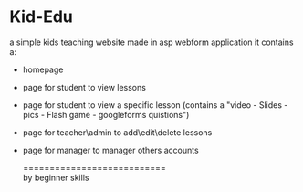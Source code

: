 # Kid-Edu
a simple kids teaching website made in asp webform application 
it contains a:
 - homepage
 - page for student to view lessons
 - page for student to view a specific lesson (contains a "video - Slides - pics - Flash game - googleforms quistions") 
 - page for teacher\admin to add\edit\delete lessons 
 - page for manager to manager others accounts
 
      ===========================  
by beginner skills 
